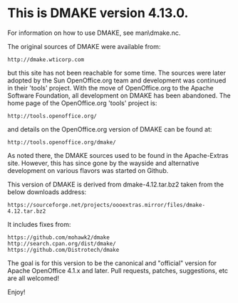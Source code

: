 This is DMAKE version 4.13.0.
============================


For information on how to use DMAKE, see man\dmake.nc.

The original sources of DMAKE were available from:

    http://dmake.wticorp.com

but this site has not been reachable for some time.  The sources were later
adopted by the Sun OpenOffice.org team and development was continued in their
'tools' project.  With the move of OpenOffice.org to the Apache Software
Foundation, all development on DMAKE has been abandoned.  The home page of the
OpenOffice.org 'tools' project is:

    http://tools.openoffice.org/

and details on the OpenOffice.org version of DMAKE can be found at:

    http://tools.openoffice.org/dmake/

As noted there, the DMAKE sources used to be found in the Apache-Extras site.
However, this has since gone by the wayside and alternative development on
various flavors was started on Github.

This version of DMAKE is derived from dmake-4.12.tar.bz2 taken from the below
downloads address:

    https://sourceforge.net/projects/oooextras.mirror/files/dmake-4.12.tar.bz2

It includes fixes from:

    https://github.com/mohawk2/dmake
    http://search.cpan.org/dist/dmake/
    https://github.com/Distrotech/dmake

The goal is for this version to be the canonical and "official" version for
Apache OpenOffice 4.1.x and later. Pull requests, patches, suggestions,
etc are all welcomed!

Enjoy!
